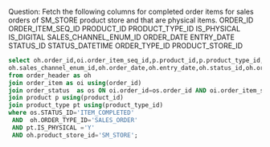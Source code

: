 Question:
Fetch the following columns for completed order items for sales orders of SM_STORE product store and that are physical items.
ORDER_ID
ORDER_ITEM_SEQ_ID
PRODUCT_ID
PRODUCT_TYPE_ID
IS_PHYSICAL
IS_DIGITAL
SALES_CHANNEL_ENUM_ID
ORDER_DATE
ENTRY_DATE
STATUS_ID
STATUS_DATETIME
ORDER_TYPE_ID
PRODUCT_STORE_ID 
```sql
select oh.order_id,oi.order_item_seq_id,p.product_id,p.product_type_id,pt.is_physical,pt.is_digital,
oh.sales_channel_enum_id,oh.order_date,oh.entry_date,oh.status_id,oh.order_type_id,oh.product_store_id
from order_header as oh
join order_item as oi using(order_id)
join order_status  as os ON oi.order_id=os.order_id AND oi.order_item_seq_id=os.order_item_seq_id
join product p using(product_id)
join product_type pt using(product_type_id)
where os.STATUS_ID='ITEM_COMPLETED'
 AND  oh.ORDER_TYPE_ID='SALES_ORDER'
 AND pt.IS_PHYSICAL ='Y' 
 AND oh.product_store_id='SM_STORE';
 ```
